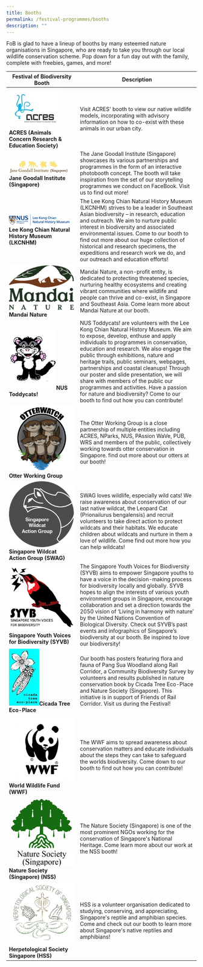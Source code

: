 ```yaml
---
title: Booths
permalink: /festival-programmes/booths
description: ""
---
```

FoB is glad to have a lineup of booths by many esteemed nature organisations in Singapore, who are ready to take you through our local wildlife conservation scheme. Pop down for a fun day out with the family, complete with freebies, games, and more!


| Festival of Biodiversity Booth| Description | 
| -------- | -------- | 
| ![](/images/Logos/ACRES%20image.jpg)**ACRES (Animals Concern Research & Education Society)** |  Visit ACRES' booth to view our native wildlife models, incorporating with advisory information on how to co-exist with these animals in our urban city.  
|![](/images/Logos/janegoodall.jpg)**Jane Goodall Institute (Singapore)** | The Jane Goodall Institute (Singapore) showcases its various partnerships and programmes in the form of an interactive photobooth concept. The booth will take inspiration from the set of our storytelling programmes we conduct on FaceBook. Visit us to find out more!|
|![](/images/Logos/LeeKongChianMuseum.png)**Lee Kong Chian Natural History Museum (LKCNHM)**|The Lee Kong Chian Natural History Museum (LKCNHM) strives to be a leader in Southeast Asian biodiversity – in research, education and outreach. We aim to nurture public interest in biodiversity and associated environmental issues. Come to our booth to find out more about our huge collection of historical and research specimens, the expeditions and research work we do, and our outreach and education efforts!
|![](/images/Logos/mandai-nature.jpg)**Mandai Nature**|Mandai Nature, a non-profit entity, is dedicated to protecting threatened species, nurturing healthy ecosystems and creating vibrant communities where wildlife and people can thrive and co-exist, in Singapore and Southeast Asia. Come learn more about Mandai Nature at our booth.
|![](/images/Logos/toddycat.jpg)**NUS Toddycats!**|NUS Toddycats! are volunteers with the Lee Kong Chian Natural History Museum. We aim to expose, develop, enthuse and apply individuals to programmes in conservation, education and research. We also engage the public through exhibitions, nature and heritage trails, public seminars, webpages, partnerships and coastal cleanups! Through our poster and slide presentation, we will share with members of the public our programmes and activities. Have a passion for nature and biodiversity? Come to our booth to find out how you can contribute!
|![](/images/Logos/otterwatch.jpg)**Otter Working Group**|The Otter Working Group is a close partnership of multiple entities including ACRES, NParks, NUS, PAssion WaVe, PUB, WRS and members of the public, collectively working towards otter conservation in Singapore. find out more about our otters at our booth!
|![](/images/Logos/swag.png)**Singapore Wildcat Action Group (SWAG)**|SWAG loves wildlife, especially wild cats! We raise awareness about conservation of our last native wildcat, the Leopard Cat (Prionailurus bengalensis) and recruit volunteers to take direct action to protect wildcats and their habitats. We educate children about wildcats and nurture in them a love of wildlife. Come find out more how you can help wildcats!
|![](/images/Logos/syvb-logo.png)**Singapore Youth Voices for Biodiversity (SYVB)**|The Singapore Youth Voices for Biodiversity (SYVB) aims to empower Singapore youths to have a voice in the decision-making process for biodiversity locally and globally. SYVB hopes to align the interests of various youth environment groups in Singapore, encourage collaboration and set a direction towards the 2050 vision of ‘Living in harmony with nature’ by the United Nations Convention of Biological Diversity. Check out SYVB’s past events and infographics of Singapore’s biodiversity at our booth. Be inspired to love our biodiversity!
|![](/images/Logos/cicada.jpg)**Cicada Tree Eco-Place**|Our booth has posters featuring flora and fauna of Pang Sua Woodland along Rail Corridor, a Community Biodiversity Survey by volunteers and results published in nature conservation book by Cicada Tree Eco-Place and Nature Society (Singapore). This initiative is in support of Friends of Rail Corridor. Visit us during the Festival!|
|![](/images/Logos/wwfsg.jpg)**World Wildlife Fund (WWF)**| The WWF aims to spread awareness about conservation matters and educate individuals about the steps they can take to safeguard the worlds biodiversity. Come down to our booth to find out how you can contribute!|
|![](/images/Logos/nsslogo.jpg)**Nature Society (Singapore) (NSS)**| The Nature Society (Singapore) is one of the most prominent NGOs working for the conservation of Singapore's National Heritage. Come learn more about our work at the NSS booth!|
|![](/images/Logos/hsslogo.jpg)**Herpetological Society Singapore (HSS)** | HSS is a volunteer organisation dedicated to studying, conserving, and appreciating, Singapore's reptile and amphibian species. Come and check out our booth to learn more about Singapore's native reptiles and amphibians!|
